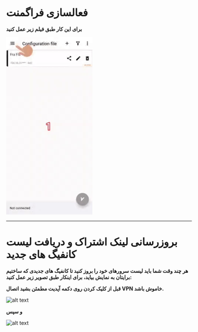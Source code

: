 

<h1>فعالسازی فراگمنت</h1>

**<p>برای این کار طبق فیلم زیر عمل کنید </p>**


![alt text](/image/fragmentv2ray.gif "Title")


---









<h1>بروزرسانی لینک اشتراک و دریافت لیست کانفیگ های جدید</h1>

**<p>هر چند وقت شما باید لیست سرورهای خود را بروز کنید تا کانفیگ های جدیدی که ساختیم برایتان به نمایش بیاید، برای اینکار طبق تصویر زیر عمل کنید: </p>**

**<p>قبل از کلیک کردن روی دکمه آپدیت مطمئن بشید اتصال VPN خاموش باشد.</p>**


![alt text](https://github.com/mostafacpr/connectix/blob/main/image/1-1.jpg " آپدیت اشتراک")

**و سپس </p>**

![alt text](https://github.com/mostafacpr/connectix/blob/main/image/2.jpg "آپدیت اشتراک")
